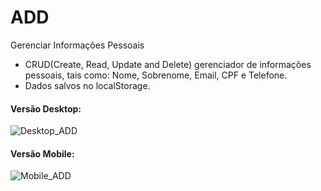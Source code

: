 # ADD
 Gerenciar Informações Pessoais
* CRUD(Create, Read, Update and Delete) gerenciador de informações pessoais, tais como: Nome, Sobrenome, Email, CPF e Telefone.
* Dados salvos no localStorage.

#### Versão Desktop:

![Desktop_ADD](https://user-images.githubusercontent.com/64552780/106979214-9cb8fd80-673c-11eb-917f-724544230c6a.png)

#### Versão Mobile:

   ![Mobile_ADD](https://user-images.githubusercontent.com/64552780/106695505-7e76c480-65b9-11eb-8952-c90b6b0ed3ae.png)

